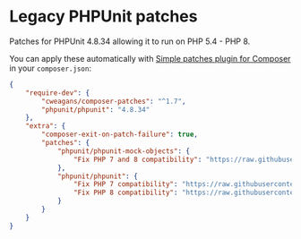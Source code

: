 # Legacy PHPUnit patches

Patches for PHPUnit 4.8.34 allowing it to run on PHP 5.4 - PHP 8.

You can apply these automatically with [Simple patches plugin for Composer](https://github.com/cweagans/composer-patches) in your `composer.json`:

```json
{
    "require-dev": {
        "cweagans/composer-patches": "^1.7",
        "phpunit/phpunit": "4.8.34"
    },
    "extra": {
        "composer-exit-on-patch-failure": true,
        "patches": {
            "phpunit/phpunit-mock-objects": {
                "Fix PHP 7 and 8 compatibility": "https://raw.githubusercontent.com/yiisoft/phpunit-patches/phpunit_mock_objects.patch"
            },
            "phpunit/phpunit": {
                "Fix PHP 7 compatibility": "https://raw.githubusercontent.com/yiisoft/phpunit-patches/phpunit_php7.patch",
                "Fix PHP 8 compatibility": "https://raw.githubusercontent.com/yiisoft/phpunit-patches/phpunit_php8.patch"
            }
        }
    }
}
```
